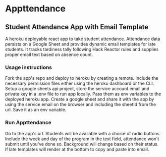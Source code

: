 # Appttendance

## Student Attendance App with Email Template

A heroku deployable react app to take student attendance. Attendance data persists on a Google Sheet and provides dynamic email templates for late students. It tracks tardiness tally following Hack Reactor rules and supplies proper email text based on absence count.

### Usage instructions
Fork the app's repo and deploy to heroku by creating a remote.
Include the necessary permission files either using the heroku dashboard or the CLI.
Setup a google sheets api project, store the service account email and private key in a .env file to run app locally. Pass them as env variables to the deployed heroku app.
Create a google sheet and share it with the app by using the service email on the browser and including the sheetId from the url. Save it as an env variable.

### Run Appttendance
Go to the app's url.
Students will be available with a choice of radio buttons. 
Include the week and day of the program in the text field, attendance won't submit until you've done so. Background will change based on their status. If late templates will render at the bottom to copy and paste into email.

